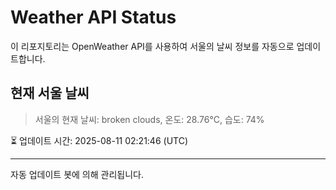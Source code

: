 
# Weather API Status

이 리포지토리는 OpenWeather API를 사용하여 서울의 날씨 정보를 자동으로 업데이트합니다.

## 현재 서울 날씨
> 서울의 현재 날씨: broken clouds, 온도: 28.76°C, 습도: 74%

⏳ 업데이트 시간: 2025-08-11 02:21:46 (UTC)

---
자동 업데이트 봇에 의해 관리됩니다.
